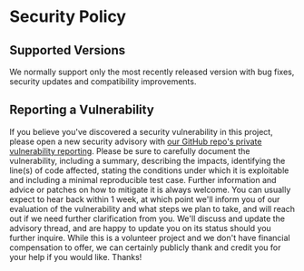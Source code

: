 # Security Policy


## Supported Versions

We normally support only the most recently released version with bug fixes, security updates and compatibility improvements.


## Reporting a Vulnerability

If you believe you've discovered a security vulnerability in this project, please open a new security advisory with [our GitHub repo's private vulnerability reporting](https://github.com/python-lsp/python-lsp-ruff/security/advisories/new).
Please be sure to carefully document the vulnerability, including a summary, describing the impacts, identifying the line(s) of code affected, stating the conditions under which it is exploitable and including a minimal reproducible test case.
Further information and advice or patches on how to mitigate it is always welcome.
You can usually expect to hear back within 1 week, at which point we'll inform you of our evaluation of the vulnerability and what steps we plan to take, and will reach out if we need further clarification from you.
We'll discuss and update the advisory thread, and are happy to update you on its status should you further inquire.
While this is a volunteer project and we don't have financial compensation to offer, we can certainly publicly thank and credit you for your help if you would like.
Thanks!
